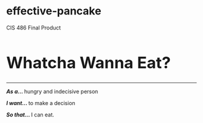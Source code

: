 # effective-pancake
CIS 486 Final Product


<h1 style="font-size:300%;">Whatcha Wanna Eat?</h1>

<hr>

<p> <b><i> As a... </b></i>hungry and indecisive person</p>
<p> <b><i> I want... </b></i>to make a decision</p> 
<p> <b><i> So that... </b></i>I can eat.</p>

